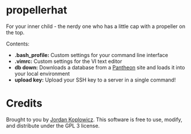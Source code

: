 # propellerhat
For your inner child - the nerdy one who has a little cap with a propeller on the top.

Contents:
- **.bash_profile:** Custom settings for your command line interface
- **.vimrc:** Custom settings for the VI text editor
- **db down:** Downloads a database from a [Pantheon](https://pantheon.io) site and loads it into your local environment
- **upload key:** Upload your SSH key to a server in a single command!

# Credits

Brought to you by [Jordan Koplowicz](http://koplowiczandsons.com).  This software is free to use, modify, and distribute under the GPL 3 license.
